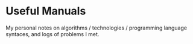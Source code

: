 # Useful Manuals

My personal notes on algorithms / technologies / programming language syntaces, and logs of problems I met.
